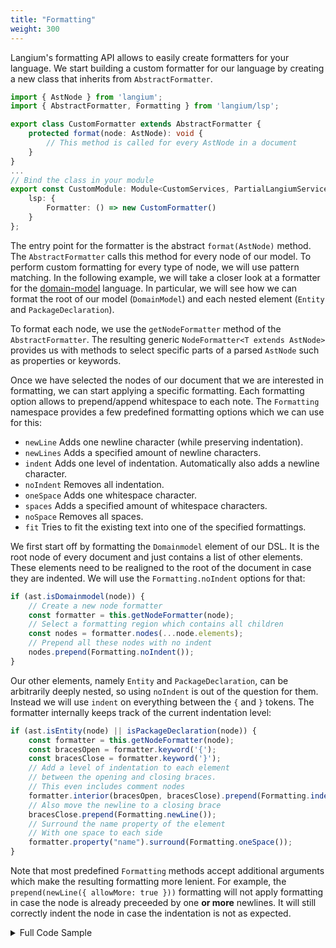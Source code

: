 ```yaml
---
title: "Formatting"
weight: 300
---
```


Langium's formatting API allows to easily create formatters for your language.
We start building a custom formatter for our language by creating a new class that inherits from `AbstractFormatter`.

```ts
import { AstNode } from 'langium';
import { AbstractFormatter, Formatting } from 'langium/lsp';

export class CustomFormatter extends AbstractFormatter {
    protected format(node: AstNode): void {
        // This method is called for every AstNode in a document
    }
}
...
// Bind the class in your module
export const CustomModule: Module<CustomServices, PartialLangiumServices> = {
    lsp: {
        Formatter: () => new CustomFormatter()
    }
};
```

The entry point for the formatter is the abstract `format(AstNode)` method. The `AbstractFormatter` calls this method for every node of our model.
To perform custom formatting for every type of node, we will use pattern matching.
In the following example, we will take a closer look at a formatter for the [domain-model](https://github.com/eclipse-langium/langium/tree/main/examples/domainmodel) language.
In particular, we will see how we can format the root of our model (`DomainModel`) and each nested element (`Entity` and `PackageDeclaration`).

To format each node, we use the `getNodeFormatter` method of the `AbstractFormatter`. The resulting generic `NodeFormatter<T extends AstNode>` provides us with methods to select specific parts of a parsed `AstNode` such as properties or keywords.

Once we have selected the nodes of our document that we are interested in formatting, we can start applying a specific formatting.
Each formatting option allows to prepend/append whitespace to each note.
The `Formatting` namespace provides a few predefined formatting options which we can use for this:

* `newLine` Adds one newline character (while preserving indentation).
* `newLines` Adds a specified amount of newline characters.
* `indent` Adds one level of indentation. Automatically also adds a newline character.
* `noIndent` Removes all indentation.
* `oneSpace` Adds one whitespace character.
* `spaces` Adds a specified amount of whitespace characters.
* `noSpace` Removes all spaces.
* `fit` Tries to fit the existing text into one of the specified formattings.
 
We first start off by formatting the `Domainmodel` element of our DSL.
It is the root node of every document and just contains a list of other elements.
These elements need to be realigned to the root of the document in case they are indented.
We will use the `Formatting.noIndent` options for that:

```ts
if (ast.isDomainmodel(node)) {
    // Create a new node formatter
    const formatter = this.getNodeFormatter(node);
    // Select a formatting region which contains all children
    const nodes = formatter.nodes(...node.elements);
    // Prepend all these nodes with no indent
    nodes.prepend(Formatting.noIndent());
}
```

Our other elements, namely `Entity` and `PackageDeclaration`, can be arbitrarily deeply nested, so using `noIndent` is out of the question for them.
Instead we will use `indent` on everything between the `{` and `}` tokens. The formatter internally keeps track of the current indentation level:

```ts
if (ast.isEntity(node) || isPackageDeclaration(node)) {
    const formatter = this.getNodeFormatter(node);
    const bracesOpen = formatter.keyword('{');
    const bracesClose = formatter.keyword('}');
    // Add a level of indentation to each element
    // between the opening and closing braces.
    // This even includes comment nodes
    formatter.interior(bracesOpen, bracesClose).prepend(Formatting.indent());
    // Also move the newline to a closing brace
    bracesClose.prepend(Formatting.newLine());
    // Surround the name property of the element
    // With one space to each side
    formatter.property("name").surround(Formatting.oneSpace());
}
```

Note that most predefined `Formatting` methods accept additional arguments which make the resulting formatting more lenient.
For example, the `prepend(newLine({ allowMore: true }))` formatting will not apply formatting in case the node is already preceeded by one **or more** newlines. 
It will still correctly indent the node in case the indentation is not as expected.

<details>
<summary>Full Code Sample</summary>

```ts
import { AbstractFormatter, AstNode, Formatting } from 'langium';
import * as ast from './generated/ast';

export class DomainModelFormatter extends AbstractFormatter {

    protected format(node: AstNode): void {
        if (ast.isEntity(node) || ast.isPackageDeclaration(node)) {
            const formatter = this.getNodeFormatter(node);
            const bracesOpen = formatter.keyword('{');
            const bracesClose = formatter.keyword('}');
            formatter.interior(bracesOpen, bracesClose).prepend(Formatting.indent());
            bracesClose.prepend(Formatting.newLine());
            formatter.property('name').surround(Formatting.oneSpace());
        } else if (ast.isDomainmodel(node)) {
            const formatter = this.getNodeFormatter(node);
            const nodes = formatter.nodes(...node.elements);
            nodes.prepend(Formatting.noIndent());
        }
    }
}
```

</details>
